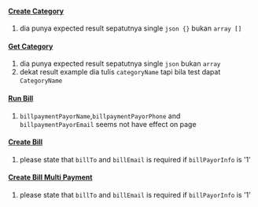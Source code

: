 #### [Create Category](https://toyyibpay.com/apireference/#cc)

1. dia punya expected result sepatutnya single `json {}` bukan `array []`

#### [Get Category](https://toyyibpay.com/apireference/#gc)

1. dia punya expected result sepatutnya single `json` bukan `array`
2. dekat result example dia tulis `categoryName` tapi bila test dapat `CategoryName`

#### [Run Bill](https://toyyibpay.com/apireference/#rb)

1. `billpaymentPayorName`,`billpaymentPayorPhone` and `billpaymentPayorEmail` seems not have effect on page

#### [Create Bill](https://toyyibpay.com/apireference/#cbm)

1. please state that `billTo` and `billEmail` is required if `billPayorInfo` is '1'

#### [Create Bill Multi Payment](https://toyyibpay.com/apireference/#cb)

1. please state that `billTo` and `billEmail` is required if `billPayorInfo` is '1'
